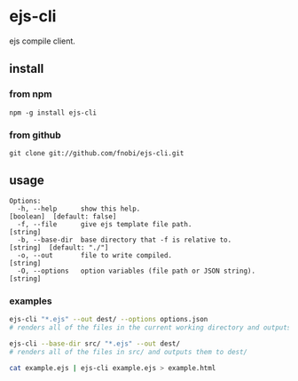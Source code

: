 ejs-cli
=======

ejs compile client.

## install

### from npm

```
npm -g install ejs-cli
```

### from github

```
git clone git://github.com/fnobi/ejs-cli.git
```

## usage

```
Options:
  -h, --help      show this help.                               [boolean]  [default: false]
  -f, --file      give ejs template file path.                  [string]
  -b, --base-dir  base directory that -f is relative to.        [string]  [default: "./"]
  -o, --out       file to write compiled.                       [string]
  -O, --options   option variables (file path or JSON string).  [string]
```

### examples

```bash
ejs-cli "*.ejs" --out dest/ --options options.json
# renders all of the files in the current working directory and outputs them to dest/
```

```bash
ejs-cli --base-dir src/ "*.ejs" --out dest/
# renders all of the files in src/ and outputs them to dest/
```

```bash
cat example.ejs | ejs-cli example.ejs > example.html
```
